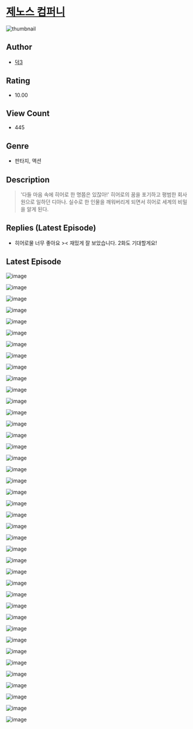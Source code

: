 # [제노스 컴퍼니](https://comic.naver.com/challenge/list?titleId=809928)
![thumbnail](https://image-comic.pstatic.net/user_contents_data/challenge_comic/2023/05/23/245163/upload_3487585132527182438_480x623.jpeg)

## Author
- [덕3](https://comic.naver.com/artistTitle?id=245163)

## Rating
- 10.00

## View Count
- 445

## Genre
- 판타지, 액션

## Description
> '다들 마음 속에 히어로 한 명쯤은 있잖아!' 히어로의 꿈을 포기하고 평범한 회사원으로 일하던 디아나. 실수로 한 인물을 깨워버리게 되면서 히어로 세계의 비밀을 알게 된다.

## Replies (Latest Episode)
- 히어로물 너무 좋아요 >< 재밌게 잘 보았습니다. 2화도 기대할게요!

## Latest Episode
![image](https://image-comic.pstatic.net/user_contents_data/challenge_comic/2023/05/23/245163/upload_3690529904945150305.jpeg)

![image](https://image-comic.pstatic.net/user_contents_data/challenge_comic/2023/05/23/245163/upload_7161629620660417379.jpeg)

![image](https://image-comic.pstatic.net/user_contents_data/challenge_comic/2023/05/23/245163/upload_7220738261993994553.jpeg)

![image](https://image-comic.pstatic.net/user_contents_data/challenge_comic/2023/05/23/245163/upload_7221016434962347576.jpeg)

![image](https://image-comic.pstatic.net/user_contents_data/challenge_comic/2023/05/23/245163/upload_7003487976539896162.jpeg)

![image](https://image-comic.pstatic.net/user_contents_data/challenge_comic/2023/05/23/245163/upload_7363774834279658290.jpeg)

![image](https://image-comic.pstatic.net/user_contents_data/challenge_comic/2023/05/23/245163/upload_3847874210871665765.jpeg)

![image](https://image-comic.pstatic.net/user_contents_data/challenge_comic/2023/05/23/245163/upload_7365137124924864356.jpeg)

![image](https://image-comic.pstatic.net/user_contents_data/challenge_comic/2023/05/23/245163/upload_3762254334158516531.jpeg)

![image](https://image-comic.pstatic.net/user_contents_data/challenge_comic/2023/05/23/245163/upload_3618142441047156275.jpeg)

![image](https://image-comic.pstatic.net/user_contents_data/challenge_comic/2023/05/23/245163/upload_3761408826846621796.jpeg)

![image](https://image-comic.pstatic.net/user_contents_data/challenge_comic/2023/05/23/245163/upload_4050480131912053349.jpeg)

![image](https://image-comic.pstatic.net/user_contents_data/challenge_comic/2023/05/23/245163/upload_3905295111200978227.jpeg)

![image](https://image-comic.pstatic.net/user_contents_data/challenge_comic/2023/05/23/245163/upload_7364850152410001457.jpeg)

![image](https://image-comic.pstatic.net/user_contents_data/challenge_comic/2023/05/23/245163/upload_3919651632093673267.jpeg)

![image](https://image-comic.pstatic.net/user_contents_data/challenge_comic/2023/05/23/245163/upload_3907216164105893474.jpeg)

![image](https://image-comic.pstatic.net/user_contents_data/challenge_comic/2023/05/23/245163/upload_7219377101780575541.jpeg)

![image](https://image-comic.pstatic.net/user_contents_data/challenge_comic/2023/05/23/245163/upload_4122593801727390263.jpeg)

![image](https://image-comic.pstatic.net/user_contents_data/challenge_comic/2023/05/23/245163/upload_3978477517697266481.jpeg)

![image](https://image-comic.pstatic.net/user_contents_data/challenge_comic/2023/05/23/245163/upload_7017224157371064630.jpeg)

![image](https://image-comic.pstatic.net/user_contents_data/challenge_comic/2023/05/23/245163/upload_7364567585753490996.jpeg)

![image](https://image-comic.pstatic.net/user_contents_data/challenge_comic/2023/05/23/245163/upload_7077742591469696358.jpeg)

![image](https://image-comic.pstatic.net/user_contents_data/challenge_comic/2023/05/23/245163/upload_3905518285419133234.jpeg)

![image](https://image-comic.pstatic.net/user_contents_data/challenge_comic/2023/05/23/245163/upload_3617010866764014689.jpeg)

![image](https://image-comic.pstatic.net/user_contents_data/challenge_comic/2023/05/23/245163/upload_3618751591205845046.jpeg)

![image](https://image-comic.pstatic.net/user_contents_data/challenge_comic/2023/05/23/245163/upload_3978757893178865208.jpeg)

![image](https://image-comic.pstatic.net/user_contents_data/challenge_comic/2023/05/23/245163/upload_7221299022302491957.jpeg)

![image](https://image-comic.pstatic.net/user_contents_data/challenge_comic/2023/05/23/245163/upload_7234013769766023478.jpeg)

![image](https://image-comic.pstatic.net/user_contents_data/challenge_comic/2023/05/23/245163/upload_7363443871988212531.jpeg)

![image](https://image-comic.pstatic.net/user_contents_data/challenge_comic/2023/05/23/245163/upload_4063480762378314551.jpeg)

![image](https://image-comic.pstatic.net/user_contents_data/challenge_comic/2023/05/23/245163/upload_3906930080629667890.jpeg)

![image](https://image-comic.pstatic.net/user_contents_data/challenge_comic/2023/05/23/245163/upload_3761462510448162661.jpeg)

![image](https://image-comic.pstatic.net/user_contents_data/challenge_comic/2023/05/23/245163/upload_3487584243455124532.jpeg)

![image](https://image-comic.pstatic.net/user_contents_data/challenge_comic/2023/05/23/245163/upload_3486459246263232052.jpeg)

![image](https://image-comic.pstatic.net/user_contents_data/challenge_comic/2023/05/23/245163/upload_3762816188881844536.jpeg)

![image](https://image-comic.pstatic.net/user_contents_data/challenge_comic/2023/05/23/245163/upload_4121974973545329205.jpeg)

![image](https://image-comic.pstatic.net/user_contents_data/challenge_comic/2023/05/23/245163/upload_7219377285678510945.jpeg)

![image](https://image-comic.pstatic.net/user_contents_data/challenge_comic/2023/05/23/245163/upload_7076056825516615219.jpeg)

![image](https://image-comic.pstatic.net/user_contents_data/challenge_comic/2023/05/23/245163/upload_7161115268292360503.jpeg)

![image](https://image-comic.pstatic.net/user_contents_data/challenge_comic/2023/05/23/245163/upload_4135773616840258150.jpeg)
